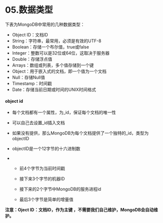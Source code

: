 # 05.数据类型

下表为MongoDB中常用的几种数据类型：

- Object ID：文档ID
- String：字符串，最常用，必须是有效的UTF-8
- Boolean：存储一个布尔值，true或false
- Integer：整数可以是32位或64位，这取决于服务器
- Double：存储浮点值
- Arrays：数组或列表，多个值存储到一个键
- Object：用于嵌入式的文档，即一个值为一个文档
- Null：存储Null值
- Timestamp：时间戳
- Date：存储当前日期或时间的UNIX时间格式



#### object id

- 每个文档都有一个属性，为_id，保证每个文档的唯一性
- 可以自己去设置_id插入文档
- 如果没有提供，那么MongoDB为每个文档提供了一个独特的_id，类型为objectID
- objectID是一个12字节的十六进制数

- - 前4个字节为当前时间戳

  - 接下来3个字节的机器ID

  - 接下来的2个字节中MongoDB的服务进程id

  - 最后3个字节是简单的增量值

    

**注意：Oject ID：文档ID，作为主键 ，不需要我们自己维护，MongoDB会自动维护。**